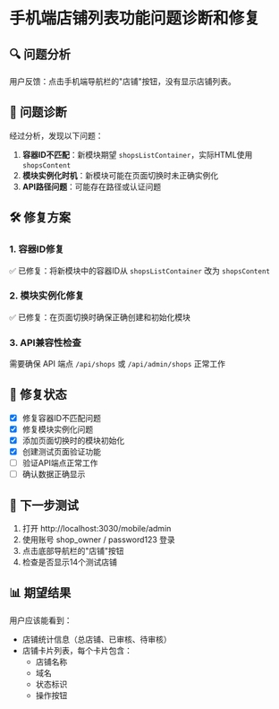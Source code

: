 # 手机端店铺列表功能问题诊断和修复

## 🔍 问题分析

用户反馈：点击手机端导航栏的"店铺"按钮，没有显示店铺列表。

## 🧪 问题诊断

经过分析，发现以下问题：

1. **容器ID不匹配**：新模块期望 `shopsListContainer`，实际HTML使用 `shopsContent`
2. **模块实例化时机**：新模块可能在页面切换时未正确实例化
3. **API路径问题**：可能存在路径或认证问题

## 🛠️ 修复方案

### 1. 容器ID修复
✅ 已修复：将新模块中的容器ID从 `shopsListContainer` 改为 `shopsContent`

### 2. 模块实例化修复
✅ 已修复：在页面切换时确保正确创建和初始化模块

### 3. API兼容性检查
需要确保 API 端点 `/api/shops` 或 `/api/admin/shops` 正常工作

## 📝 修复状态

- [x] 修复容器ID不匹配问题
- [x] 修复模块实例化问题  
- [x] 添加页面切换时的模块初始化
- [x] 创建测试页面验证功能
- [ ] 验证API端点正常工作
- [ ] 确认数据正确显示

## 🧭 下一步测试

1. 打开 http://localhost:3030/mobile/admin
2. 使用账号 shop_owner / password123 登录
3. 点击底部导航栏的"店铺"按钮
4. 检查是否显示14个测试店铺

## 📊 期望结果

用户应该能看到：
- 店铺统计信息（总店铺、已审核、待审核）
- 店铺卡片列表，每个卡片包含：
  - 店铺名称
  - 域名
  - 状态标识
  - 操作按钮
